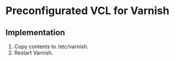# Preconfigurated VCL for Varnish

## Implementation
1. Copy contents to /etc/varnish.
2. Restart Varnish.
